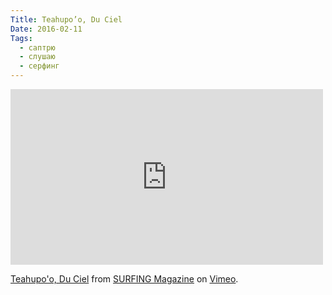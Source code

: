 ```yaml
---
Title: Teahupo’o, Du Ciel
Date: 2016-02-11
Tags: 
  - саптрю
  - слушаю
  - серфинг
---
```


<div class="text"><iframe src="https://player.vimeo.com/video/136938394" width="500" height="281" frameborder="0" webkitallowfullscreen="webkitallowfullscreen" mozallowfullscreen="mozallowfullscreen" allowfullscreen="allowfullscreen"></iframe>
<p><a href="https://vimeo.com/136938394">Teahupo'o, Du Ciel</a> from <a href="https://vimeo.com/surfingmag">SURFING Magazine</a> on <a href="https://vimeo.com">Vimeo</a>.</p></div>